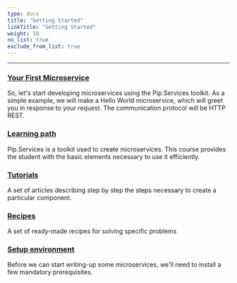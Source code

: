 ```yaml
---
type: docs
title: "Getting Started"
linkTitle: "Getting Started" 
weight: 10
no_list: true
exclude_from_list: true
---
```

---

### [Your First Microservice](your_first_microservice)
So, let's start developing microservices using the Pip.Services toolkit. As a simple example, we will make a Hello World microservice, which will greet you in response to your request. The communication protocol will be HTTP REST.

### [Learning path](learning_path)
Pip.Services is a toolkit used to create microservices. This course provides the student with the basic elements necessary to use it efficiently. 

### [Tutorials](tutorials)
A set of articles describing step by step the steps necessary to create a particular component.

### [Recipes](recipes)
A set of ready-made recipes for solving specific problems

### [Setup environment](getting_started)
Before we can start writing-up some microservices, we'll need to install a few mandatory prerequisites.

